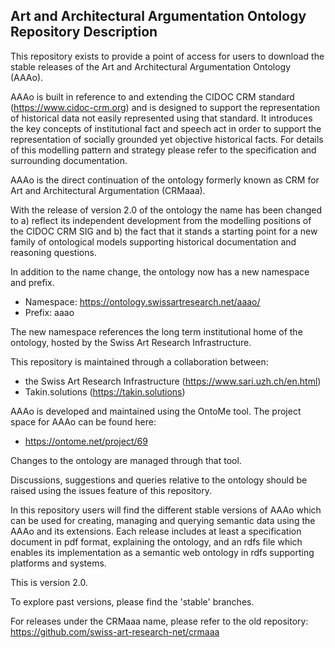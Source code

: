 ## Art and Architectural Argumentation Ontology Repository Description ##

This repository exists to provide a point of access for users to download the stable releases of the Art and Architectural Argumentation Ontology (AAAo). 

AAAo is built in reference to and extending the CIDOC CRM standard (https://www.cidoc-crm.org) and is designed to support the representation of historical data not easily represented using that standard. It introduces the key concepts of institutional fact and speech act in order to support the representation of socially grounded yet objective historical facts. For details of this modelling pattern and strategy please refer to the specification and surrounding documentation.

AAAo is the direct continuation of the ontology formerly known as CRM for Art and Architectural Argumentation (CRMaaa).

With the release of version 2.0 of the ontology the name has been changed to a) reflect its independent development from the modelling positions of the CIDOC CRM SIG and b) the fact that it stands a starting point for a new family of ontological models supporting historical documentation and reasoning questions. 

In addition to the name change, the ontology now has a new namespace and prefix.

* Namespace: https://ontology.swissartresearch.net/aaao/
* Prefix: aaao

The new namespace references the long term institutional home of the ontology, hosted by the Swiss Art Research Infrastructure. 

This repository is maintained through a collaboration between:

* the Swiss Art Research Infrastructure (https://www.sari.uzh.ch/en.html)
* Takin.solutions (https://takin.solutions)



AAAo is developed and maintained using the OntoMe tool. The project space for AAAo can be found here:

* https://ontome.net/project/69

Changes to the ontology are managed through that tool.

Discussions, suggestions and queries relative to the ontology should be raised using the issues feature of this repository.

In this repository users will find the different stable versions of AAAo which can be used for creating, managing and querying semantic data using the AAAo and its extensions. Each release includes at least a specification document in pdf format, explaining the ontology, and an rdfs file which enables its implementation as a semantic web ontology in rdfs supporting platforms and systems.


This is version 2.0.

To explore past versions, please find the 'stable' branches.

For releases under the CRMaaa name, please refer to the old repository: https://github.com/swiss-art-research-net/crmaaa

